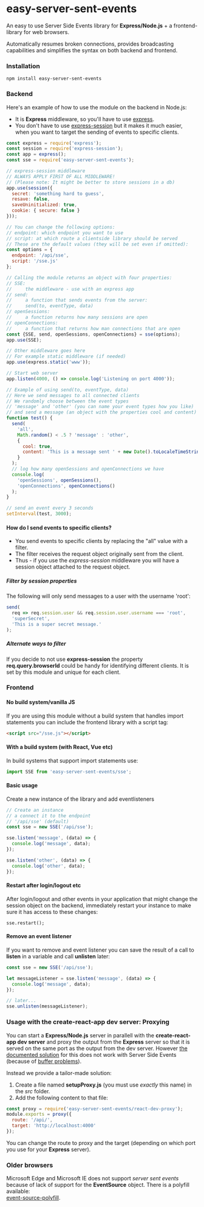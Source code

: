 # easy-server-sent-events
An easy to use Server Side Events library for **Express/Node.js** + a frontend-library for web browsers. 

Automatically resumes broken connections, provides broadcasting capabilities and simplifies the syntax on both backend and frontend.

### Installation

```
npm install easy-server-sent-events
```

### Backend
Here's an example of how to use the module on the backend in Node.js:
* It is **Express** middleware, so you'll have to use [express](https://www.npmjs.com/package/express).
* You don't have to use [express-session](https://www.npmjs.com/package/express-session) but it makes it much easier, when you want to target the sending of events to specific clients.

```js
const express = require('express');
const session = require('express-session');
const app = express();
const sse = require('easy-server-sent-events');

// express-session middleware 
// ALWAYS APPLY FIRST OF ALL MIDDLEWARE!
// (Please note: It might be better to store sessions in a db)
app.use(session({
  secret: 'something hard to guess',
  resave: false,
  saveUninitialized: true,
  cookie: { secure: false }
}));

// You can change the following options:
// endpoint: which endpoint you want to use
// script: at which route a clientside library should be served
// These are the default values (they will be set even if omitted):
const options = {
  endpoint: '/api/sse',
  script: '/sse.js'
};

// Calling the module returns an object with four properties:
// SSE:
//     the middleware - use with an express app
// send: 
//     a function that sends events from the server:
//     send(to, eventType, data)
// openSessions: 
//     a function returns how many sessions are open
// openConnections: 
//     a function that returns how man connections that are open
const {SSE, send, openSessions, openConnections} = sse(options);
app.use(SSE);

// Other middleware goes here
// For example static middleware (if needed)
app.use(express.static('www'));

// Start web server
app.listen(4000, () => console.log('Listening on port 4000'));

// Example of using send(to, eventType, data)
// Here we send messages to all connected clients
// We randomly choose between the event types
// 'message' and 'other' (you can name your event types how you like)
// and send a message (an object with the properties cool and content)
function test() {
  send(
    'all',
    Math.random() < .5 ? 'message' : 'other',
    { 
      cool: true, 
      content: 'This is a message sent ' + new Date().toLocaleTimeString() 
    }
  );
  // log how many openSessions and openConnections we have
  console.log(
    'openSessions', openSessions(),
    'openConnections', openConnections()
  );
}

// send an event every 3 seconds
setInterval(test, 3000);
```

#### How do I send events to specific clients?
* You send events to specific clients by replacing the "all" value with a filter.
* The filter receives the request object originally sent from the client.
* Thus - if you use the *express-session* middleware you will have a session object attached to the request object.

##### Filter by session properties
The following will only send messages to a user with the username 'root':

```js
send(
  req => req.session.user && req.session.user.username === 'root', 
  'superSecret',
  'This is a super secret message.'
);
```

##### Alternate ways to filter
If you decide to not use **express-session** the property **req.query.browserId** could be handy for identifying different clients. It is set by this module and unique for each client.

### Frontend

#### No build system/vanilla JS
If you are using this module without a build system that handles import statements you can include the frontend library with a script tag:

```html
<script src="/sse.js"></script>
```

#### With a build system (with React, Vue etc)
In build systems that support import statements use:
```js
import SSE from 'easy-server-sent-events/sse';
```

#### Basic usage
Create a new instance of the library and add eventlisteners

```js
// Create an instance
// a connect it to the endpoint
// '/api/sse' (default)
const sse = new SSE('/api/sse');

sse.listen('message', (data) => {
  console.log('message', data);
});

sse.listen('other', (data) => {
  console.log('other', data);
});
```

#### Restart after login/logout etc
After login/logout and other events in your application that might change the session object on the backend, immediately restart your instance to make sure it has access to these changes:

```
sse.restart();
```

#### Remove an event listener
If you want to remove and event listener you can save the result of a call to **listen** in a variable and call **unlisten** later:


```js
const sse = new SSE('/api/sse');

let messageListener = sse.listen('message', (data) => {
  console.log('message', data);
});

// later...
sse.unlisten(messageListener);
```

### Usage with the **create-react-app** dev server: Proxying
You can start a **Express/Node.js** server in parallell with the **create-react-app dev server** and proxy the output from the **Express** server so that it is served on the same port as the output from the dev server. However [the documented solution](https://create-react-app.dev/docs/proxying-api-requests-in-development/#configuring-the-proxy-manually) for this does not work with Server Side Events (because of [buffer problems](https://github.com/facebook/create-react-app/issues/3391)).

Instead we provide a tailor-made solution:

1. Create a file named **setupProxy.js** (you must use *exactly* this name) in the *src* folder.
2. Add the following content to that file:

```js
const proxy = require('easy-server-sent-events/react-dev-proxy');
module.exports = proxy({
  route: '/api/',
  target: 'http://localhost:4000'
});
```

You can change the route to proxy and the target (depending on which port you use for your **Express** server).


### Older browsers
Microsoft Edge and Microsoft IE does not support *server sent events* because of lack of support for the **EventSource** object. There is a polyfill available:  
[event-source-polyfill](https://www.npmjs.com/package/event-source-polyfill).

